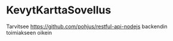 # KevytKarttaSovellus

Tarvitsee https://github.com/pohjus/restful-api-nodejs backendin toimiakseen oikein
